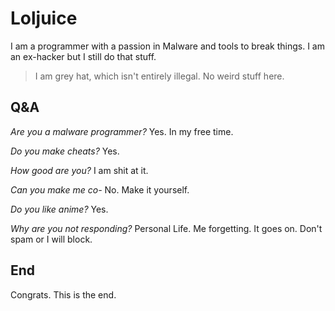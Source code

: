 # Loljuice
I am a programmer with a passion in Malware and tools to break things. I am an ex-hacker but I still do that stuff.

> I am grey hat, which isn't entirely illegal. No weird stuff here.

## Q&A
*Are you a malware programmer?*
Yes. In my free time.

*Do you make cheats?*
Yes.

*How good are you?*
I am shit at it.

*Can you make me co-*
No. Make it yourself.

*Do you like anime?*
Yes.

*Why are you not responding?*
Personal Life. Me forgetting. It goes on. Don't spam or I will block.

## End
Congrats. This is the end.
